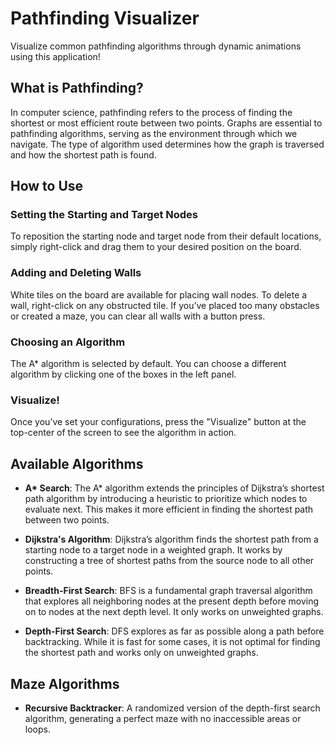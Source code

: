 # Pathfinding Visualizer

Visualize common pathfinding algorithms through dynamic animations using this application!

## What is Pathfinding?

In computer science, pathfinding refers to the process of finding the shortest or most efficient route between two points. Graphs are essential to pathfinding algorithms, serving as the environment through which we navigate. The type of algorithm used determines how the graph is traversed and how the shortest path is found.

## How to Use

### Setting the Starting and Target Nodes

To reposition the starting node and target node from their default locations, simply right-click and drag them to your desired position on the board.

### Adding and Deleting Walls

White tiles on the board are available for placing wall nodes. To delete a wall, right-click on any obstructed tile. If you’ve placed too many obstacles or created a maze, you can clear all walls with a button press.

### Choosing an Algorithm

The A* algorithm is selected by default. You can choose a different algorithm by clicking one of the boxes in the left panel.

### Visualize!

Once you’ve set your configurations, press the "Visualize" button at the top-center of the screen to see the algorithm in action.

## Available Algorithms

- **A\* Search**: The A* algorithm extends the principles of Dijkstra’s shortest path algorithm by introducing a heuristic to prioritize which nodes to evaluate next. This makes it more efficient in finding the shortest path between two points.
  
- **Dijkstra's Algorithm**: Dijkstra’s algorithm finds the shortest path from a starting node to a target node in a weighted graph. It works by constructing a tree of shortest paths from the source node to all other points.

- **Breadth-First Search**: BFS is a fundamental graph traversal algorithm that explores all neighboring nodes at the present depth before moving on to nodes at the next depth level. It only works on unweighted graphs.

- **Depth-First Search**: DFS explores as far as possible along a path before backtracking. While it is fast for some cases, it is not optimal for finding the shortest path and works only on unweighted graphs.

## Maze Algorithms

- **Recursive Backtracker**: A randomized version of the depth-first search algorithm, generating a perfect maze with no inaccessible areas or loops.
